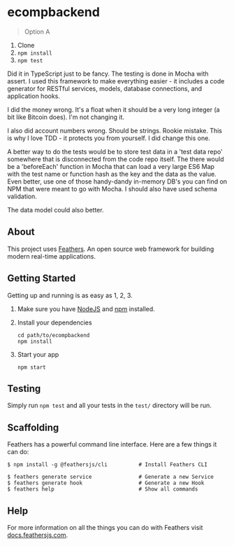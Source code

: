 # ecompbackend

> Option A

1) Clone
2) `npm install`
3) `npm test`

Did it in TypeScript just to be fancy. The testing is done in Mocha with assert. I used this framework to make everything easier - it includes a code generator for RESTful services, models, database connections, and application hooks.

I did the money wrong. It's a float when it should be a very long integer (a bit like Bitcoin does). I'm not changing it.

I also did account numbers wrong. Should be strings. Rookie mistake. This is why I love TDD - it protects you from yourself. I did change this one.

A better way to do the tests would be to store test data in a 'test data repo' somewhere that is disconnected from the code repo itself. The there would be a 'beforeEach' function in Mocha that can load a very large ES6 Map with the test name or function hash as the key and the data as the value. Even better, use one of those handy-dandy in-memory DB's you can find on NPM that were meant to go with Mocha. I should also have used schema validation.

The data model could also better.

## About

This project uses [Feathers](http://feathersjs.com). An open source web framework for building modern real-time applications.

## Getting Started

Getting up and running is as easy as 1, 2, 3.

1. Make sure you have [NodeJS](https://nodejs.org/) and [npm](https://www.npmjs.com/) installed.
2. Install your dependencies

    ```
    cd path/to/ecompbackend
    npm install
    ```

3. Start your app

    ```
    npm start
    ```

## Testing

Simply run `npm test` and all your tests in the `test/` directory will be run.

## Scaffolding

Feathers has a powerful command line interface. Here are a few things it can do:

```
$ npm install -g @feathersjs/cli          # Install Feathers CLI

$ feathers generate service               # Generate a new Service
$ feathers generate hook                  # Generate a new Hook
$ feathers help                           # Show all commands
```

## Help

For more information on all the things you can do with Feathers visit [docs.feathersjs.com](http://docs.feathersjs.com).
